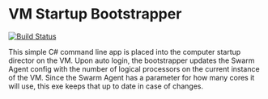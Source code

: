 # **VM Startup Bootstrapper**
[![Build Status](https://dev.azure.com/dashapir/AzureSwarm/_apis/build/status/AzureSwarm-.NET%20Desktop-CI?branchName=master)](https://dev.azure.com/dashapir/AzureSwarm/_build/latest?definitionId=5&branchName=master)

This simple C# command line app is placed into the computer startup director on the VM.  Upon auto login, the bootstrapper updates the Swarm Agent config with the number of logical processors on the current instance of the VM.  Since the Swarm Agent has a parameter for how many cores it will use, this exe keeps that up to date in case of changes.

